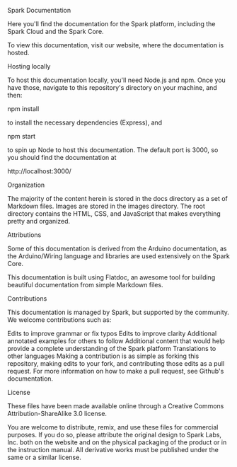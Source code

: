 Spark Documentation

Here you'll find the documentation for the Spark platform, including the Spark Cloud and the Spark Core.

To view this documentation, visit our website, where the documentation is hosted.

Hosting locally

To host this documentation locally, you'll need Node.js and npm. Once you have those, navigate to this repository's directory on your machine, and then:

npm install

to install the necessary dependencies (Express), and

npm start

to spin up Node to host this documentation. The default port is 3000, so you should find the documentation at

http://localhost:3000/

Organization

The majority of the content herein is stored in the docs directory as a set of Markdown files. Images are stored in the images directory. The root directory contains the HTML, CSS, and JavaScript that makes everything pretty and organized.

Attributions

Some of this documentation is derived from the Arduino documentation, as the Arduino/Wiring language and libraries are used extensively on the Spark Core.

This documentation is built using Flatdoc, an awesome tool for building beautiful documentation from simple Markdown files.

Contributions

This documentation is managed by Spark, but supported by the community. We welcome contributions such as:

Edits to improve grammar or fix typos
Edits to improve clarity
Additional annotated examples for others to follow
Additional content that would help provide a complete understanding of the Spark platform
Translations to other languages
Making a contribution is as simple as forking this repository, making edits to your fork, and contributing those edits as a pull request. For more information on how to make a pull request, see Github's documentation.

License

These files have been made available online through a Creative Commons Attribution-ShareAlike 3.0 license.

You are welcome to distribute, remix, and use these files for commercial purposes. If you do so, please attribute the original design to Spark Labs, Inc. both on the website and on the physical packaging of the product or in the instruction manual. All derivative works must be published under the same or a similar license.
